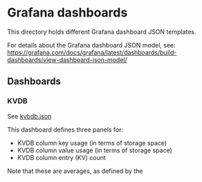 # Grafana dashboards

This directory holds different Grafana dashboard JSON templates.

For details about the Grafana dashboard JSON model, see: https://grafana.com/docs/grafana/latest/dashboards/build-dashboards/view-dashboard-json-model/

## Dashboards

### KVDB

See [kvbdb.json](./kvdb.json)

This dashboard defines three panels for:

- KVDB column key usage (in terms of storage space)
- KVDB column value usage (in terms of storage space)
- KVDB column entry (KV) count

Note that these are averages, as defined by the 